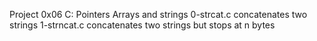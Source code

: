 Project 0x06 C: Pointers Arrays and strings
0-strcat.c concatenates two strings
1-strncat.c concatenates two strings but stops at n bytes
